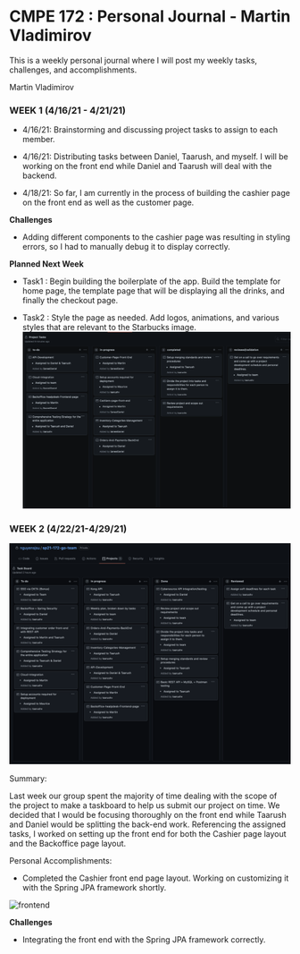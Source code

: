 # CMPE 172 : Personal Journal - Martin Vladimirov

This is a weekly personal journal where I will post my weekly tasks, challenges, and accomplishments.

Martin Vladimirov

### WEEK 1 (4/16/21 - 4/21/21)

 - 4/16/21: Brainstorming and discussing project tasks to assign to each member.

 - 4/16/21: Distributing tasks between Daniel, Taarush, and myself. I will be working on the front end while Daniel and Taarush will deal with the backend.

 - 4/18/21: So far, I am currently in the process of building the cashier page on the front end as well as the customer page. 

**Challenges** 

 - Adding different components to the cashier page was resulting in styling errors, so I had to manually debug it to display correctly. 

**Planned Next Week** 

 - Task1 : Begin building the boilerplate of the app. Build the template for home page, the template page that will be displaying all the drinks, and finally the checkout page.

 - Task2 : Style the page as needed. Add logos, animations, and various styles that are relevant to the Starbucks image.
![week1-taskboard](../Images/week1-taskboard.png)


### WEEK 2 (4/22/21-4/29/21)
![week2-taskboard](../Images/week2-taskboard.png)

Summary: 

Last week our group spent the majority of time dealing with the scope of the project to make a taskboard to help us submit our project on time. We decided that I would be focusing thoroughly on the front end while Taarush and Daniel would be splitting the back-end work. Referencing the assigned tasks, I worked on setting up the front end for both the Cashier page layout and the Backoffice page layout. 

Personal Accomplishments: 
 - Completed the Cashier front end page layout. Working on customizing it with the Spring JPA framework shortly.
<img width="800" alt="frontend" src="https://user-images.githubusercontent.com/36089262/116649259-c5afef80-a933-11eb-87c1-ad6cb5f88576.png">

**Challenges**

 - Integrating the front end with the Spring JPA framework correctly.
